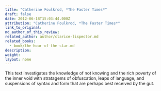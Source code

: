 ```yaml
---
title: "Catherine Foulkrod, *The Faster Times*"
draft: false
date: 2012-06-18T15:03:44.000Z
attribution: "Catherine Foulkrod, *The Faster Times*"
link_to_original:
nd_author_of_this_review:
related_author: author/clarice-lispector.md
related_books:
  - book/the-hour-of-the-star.md
description:
weight:
layout: none
---
```

This text investigates the knowledge of not knowing and the rich poverty of the inner void with stratagems of obfuscation, leaps of language, and suspensions of syntax and form that are perhaps best received by the gut.


